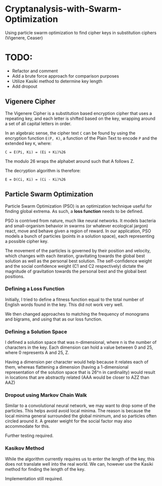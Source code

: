 # Cryptanalysis-with-Swarm-Optimization
Using particle swarm optimization to find cipher keys in substitution ciphers (Vigenere, Ceaser)

# TODO:

* Refactor and comment
* Add a brute force approach for comparison purposes
* Utilize Kasiki method to determine key length
* Add dropout

## Vigenere Cipher

The Vigenere Cipher is a substitution based encryption cipher that uses a repeating key, and each letter is shifted based on the key, wrapping around a set of all capital letters in order. 

In an algebraic sense, the cipher text `C` can be found by using the encryption function `E(P, K)`, a function of the Plain Text to encode `P` and the extended key `K`, where:

```pseudocode
C = E(Pi, Ki) = (Ei + Ki)%26
```

The modulo 26 wraps the alphabet around such that A follows Z. 

The decryption algorithm is therefore:

```pseudocode
E = D(Ci, Ki) = (Ci - Ki)%26
```

## Particle Swarm Optimization

Particle Swarm Optimization (PSO) is an optimization technique useful for finding global extrema. As such, a **loss function** needs to be defined. 

PSO is contrived from nature, much like neural networks. It models bacteria and small-organism behavior in swarms (or whatever ecological jargon) react, move and behave given a region of reward. In our application, PSO models a bunch of particles (points in a solution space), each representing a possible cipher key.

The movement of the particles is governed by their position and velocity, which changes with each iteration, gravitating towards the global best solution as well as the personal best solution. The self-confidence weight and the social confidence weight (C1 and C2 respectively) dictate the magnitude of gravitation towards the personal best and the global best positions.

### Defining a Loss Function

Initially, I tried to define a fitness function equal to the total number of English words found in the key. This did not work very well.

We then changed approaches to matching the frequency of monograms and bigrams, and using that as our loss function.

### Defining a Solution Space

I defined a solution space that was n-dimensional, where n is the number of characters in the key. Each dimension can hold a value between 0 and 25, where 0 represents A and 25, Z.

Having a dimension per character would help because it relates each of them, whereas flattening a dimension (having a 1-dimensional representation of the solution space that is 26^n in cardinality) would result in locations that are abstractly related (AAA would be closer to AZZ than AAZ)

### Dropout using Markov Chain Walk

Similar to a convolutional neural network, we may want to drop some of the particles. This helps avoid  avoid local minima. The reason is because the local minima general surrounded the global minimum, and so particles often circled around it. A greater weight for the social factor may also accommodate for this. 

Further testing required.

### Kasikov Method

While the algorithm currently requires us to enter the length of the key, this does not translate well into the real world. We can, however use the Kasiki method for finding the length of the key.

Implementation still required.